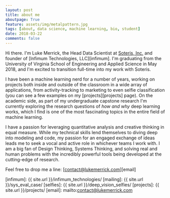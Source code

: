 ```yaml
---
layout: post
title: about me
aboutpage: True
feature: assets/img/metalpattern.jpg
tags: [about, data science, machine learning, bio, student]
date: 2018-03-22
comments: false
---
```

Hi there. I'm Luke Merrick, the Head Data Scientist at [Soteris, Inc.][soteris] and founder of [Infimum Technologies, LLC][infimum]. I'm graduating from the University of Virginia School of Engineering and Applied Science in May 2018, and I'm excited to transition full-time into my work with Soteris.

I have been a machine learning nerd for a number of years, working on projects both inside and outside of the classroom in a wide array of applications, from activity-tracking to marketing to even selfie classification (you can see a few examples on my [projects][projects] page). On the academic side, as part of my undergraduate capstone research I'm currently exploring the research questions of *how and why* deep learning works, which I find is one of the most fascinating topics in the entire field of machine learning.

I have a passion for leveraging quantitative analysis and creative thinking in equal measure. While my technical skills lend themselves to diving deep into modeling and code, my passion for an engaged exchange of ideas leads me to seek a vocal and active role in whichever teams I work with. I am a big fan of Design Thinking, Systems Thinking, and solving real and human problems with the incredibly powerful tools being developed at the cutting-edge of research.

Feel free to drop me a line: [contact@lukemerrick.com][email]

[soteris]: https://www.soteris.com/
[infimum]: {{ site.url }}/infimum_technologies/
[mailing]: {{ site.url }}/sys_eval_case/
[selfies]: {{ site.url }}/deep_vision_selfies/
[projects]: {{ site.url }}/projects/
[email]: mailto:contact@lukemerrick.com
